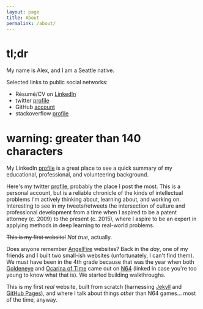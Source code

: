 ```yaml
---
layout: page
title: About
permalink: /about/
---
```


# **tl;dr**

My name is Alex, and I am a Seattle native.

Selected links to public social networks:

- Résumé/CV on [LinkedIn][linkedin]
- twitter [profile][twitter]
- GitHub [account][github]
- stackoverflow [profile][stackoverflow]

# **warning: greater than 140 characters**

My LinkedIn [profile][linkedin] is a great place to see a quick summary of my educational, professional, and volunteering background.

Here's my twitter [profile][twitter], probably the place I post the most. This is a personal account, but is a reliable chronicle of the kinds of intellectual problems I'm actively thinking about, learning about, and working on. Interesting to see in my tweets/retweets the intersection of culture and professional development from a time when I aspired to be a patent attorney (c. 2009) to the present (c. 2015), where I aspire to be an expert in applying methods in deep learning to real-world problems.

<p><strike>This is my first website!</strike> <em>Not true</em>, actually.</p>

Does anyone remember [AngelFire][angelfire] websites? Back in the *day*, one of my friends and I built two small-ish websites (unfortunately, I can't find them). We must have been in the 4th grade because that was the year when both [Goldeneye][goldeneye] and [Ocarina of Time][zelda] came out on [N64][n64] (linked in case you're too young to know what that is). We started building walkthroughs.

This is my first *real* website, built from scratch (harnessing [Jekyll][jekyll] and [GitHub Pages][github-pages]), and where I talk about things *other* than N64 games... most of the time, anyway.

[linkedin]: http://www.linkedin/in/korbonits
[twitter]: http://www.twitter.com/korbonits
[angelfire]: http://www.angelfire.lycos.com
[goldeneye]: http://en.wikipedia.org/wiki/GoldenEye_007_%281997_video_game%29
[zelda]: http://en.wikipedia.org/wiki/The_Legend_of_Zelda:_Ocarina_of_Time
[n64]: http://en.wikipedia.org/wiki/Nintendo_64
[jekyll]: http://jekyllrb.com/
[github-pages]: https://pages.github.com/
[github]: http://www.github.com/korbonits
[stackoverflow]: http://stackoverflow.com/users/3320944/korbonits